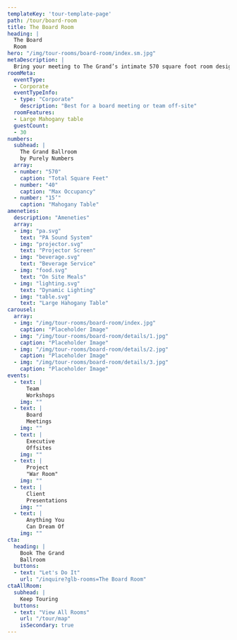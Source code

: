 ```yaml
---
templateKey: 'tour-template-page'
path: /tour/board-room
title: The Board Room
heading: |
  The Board
  Room
hero: "/img/tour-rooms/board-room/index.sm.jpg"
metaDescription: |
  Bring your meeting to The Grand’s intimate 570 square foot room designed to accommodate 15 – 40 executives and employees. We have multiple sized projector screens to assist in delivering presentations and ideas to your team, and different seating configurations allow for more presentation-style meetings or brainstorming sessions. A panorama of downtown Long Beach reminds visitors that great cities inspire great leaders, and we welcome them at The Grand.
roomMeta:
  eventType:
  - Corporate
  eventTypeInfo:
  - type: "Corporate"
    description: "Best for a board meeting or team off-site"
  roomFeatures:
  - Large Mahogany table
  guestCount:
  - 30
numbers:
  subhead: |
    The Grand Ballroom
    by Purely Numbers
  array:
  - number: "570"
    caption: "Total Square Feet"
  - number: "40"
    caption: "Max Occupancy"
  - number: "15’"
    caption: "Mahogany Table"
ameneties:
  description: "Ameneties"
  array:
  - img: "pa.svg"
    text: "PA Sound System"
  - img: "projector.svg"
    text: "Projector Screen"
  - img: "beverage.svg"
    text: "Beverage Service"
  - img: "food.svg"
    text: "On Site Meals"
  - img: "lighting.svg"
    text: "Dynamic Lighting"
  - img: "table.svg"
    text: "Large Hahogany Table"
carousel:
  array:
  - img: "/img/tour-rooms/board-room/index.jpg"
    caption: "Placeholder Image"
  - img: "/img/tour-rooms/board-room/details/1.jpg"
    caption: "Placeholder Image"
  - img: "/img/tour-rooms/board-room/details/2.jpg"
    caption: "Placeholder Image"
  - img: "/img/tour-rooms/board-room/details/3.jpg"
    caption: "Placeholder Image"
events:
  - text: |
      Team
      Workshops
    img: ""
  - text: |
      Board
      Meetings
    img: ""
  - text: |
      Executive
      Offsites
    img: ""
  - text: |
      Project
      "War Room"
    img: ""
  - text: |
      Client
      Presentations
    img: ""
  - text: |
      Anything You
      Can Dream Of
    img: ""
cta:
  heading: |
    Book The Grand
    Ballroom
  buttons:
  - text: "Let's Do It"
    url: "/inquire?glb-rooms=The Board Room"
ctaAllRoom:
  subhead: |
    Keep Touring
  buttons:
  - text: "View All Rooms"
    url: "/tour/map"
    isSecondary: true
---
```

